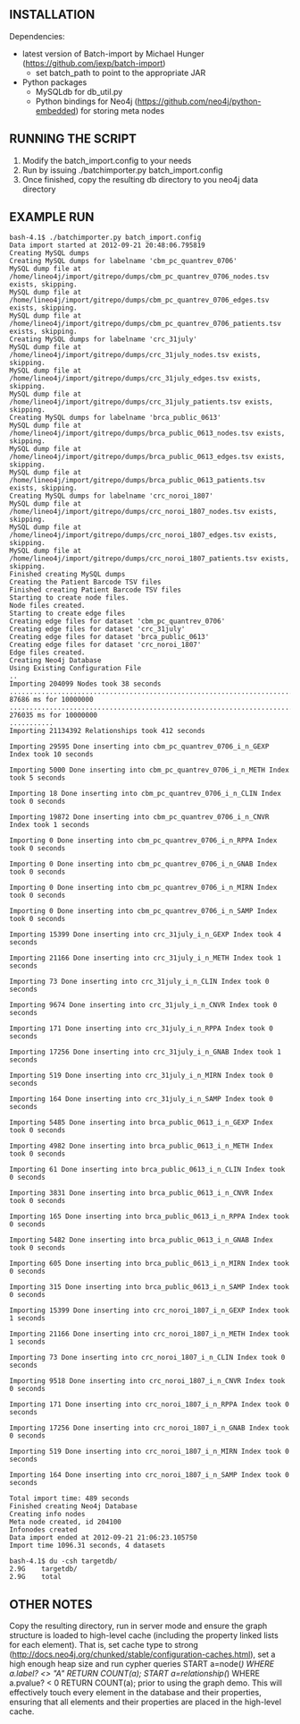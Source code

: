 INSTALLATION
------------------------------------------

Dependencies:
* latest version of Batch-import by Michael Hunger (https://github.com/jexp/batch-import)
	- set batch_path to point to the appropriate JAR
* Python packages
	- MySQLdb for db_util.py
	- Python bindings for Neo4j (https://github.com/neo4j/python-embedded) for storing meta nodes

RUNNING THE SCRIPT
------------------------------------------

1. Modify the batch_import.config to your needs
2. Run by issuing ./batchimporter.py batch_import.config
3. Once finished, copy the resulting db directory to you neo4j data directory

EXAMPLE RUN
------------------------------------------
```
bash-4.1$ ./batchimporter.py batch_import.config
Data import started at 2012-09-21 20:48:06.795819
Creating MySQL dumps
Creating MySQL dumps for labelname 'cbm_pc_quantrev_0706'
MySQL dump file at /home/lineo4j/import/gitrepo/dumps/cbm_pc_quantrev_0706_nodes.tsv exists, skipping.
MySQL dump file at /home/lineo4j/import/gitrepo/dumps/cbm_pc_quantrev_0706_edges.tsv exists, skipping.
MySQL dump file at /home/lineo4j/import/gitrepo/dumps/cbm_pc_quantrev_0706_patients.tsv exists, skipping.
Creating MySQL dumps for labelname 'crc_31july'
MySQL dump file at /home/lineo4j/import/gitrepo/dumps/crc_31july_nodes.tsv exists, skipping.
MySQL dump file at /home/lineo4j/import/gitrepo/dumps/crc_31july_edges.tsv exists, skipping.
MySQL dump file at /home/lineo4j/import/gitrepo/dumps/crc_31july_patients.tsv exists, skipping.
Creating MySQL dumps for labelname 'brca_public_0613'
MySQL dump file at /home/lineo4j/import/gitrepo/dumps/brca_public_0613_nodes.tsv exists, skipping.
MySQL dump file at /home/lineo4j/import/gitrepo/dumps/brca_public_0613_edges.tsv exists, skipping.
MySQL dump file at /home/lineo4j/import/gitrepo/dumps/brca_public_0613_patients.tsv exists, skipping.
Creating MySQL dumps for labelname 'crc_noroi_1807'
MySQL dump file at /home/lineo4j/import/gitrepo/dumps/crc_noroi_1807_nodes.tsv exists, skipping.
MySQL dump file at /home/lineo4j/import/gitrepo/dumps/crc_noroi_1807_edges.tsv exists, skipping.
MySQL dump file at /home/lineo4j/import/gitrepo/dumps/crc_noroi_1807_patients.tsv exists, skipping.
Finished creating MySQL dumps
Creating the Patient Barcode TSV files
Finished creating Patient Barcode TSV files
Starting to create node files.
Node files created.
Starting to create edge files
Creating edge files for dataset 'cbm_pc_quantrev_0706'
Creating edge files for dataset 'crc_31july'
Creating edge files for dataset 'brca_public_0613'
Creating edge files for dataset 'crc_noroi_1807'
Edge files created.
Creating Neo4j Database
Using Existing Configuration File
..
Importing 204099 Nodes took 38 seconds 
.................................................................................................... 87686 ms for 10000000
.................................................................................................... 276035 ms for 10000000
...........
Importing 21134392 Relationships took 412 seconds 

Importing 29595 Done inserting into cbm_pc_quantrev_0706_i_n_GEXP Index took 10 seconds 

Importing 5000 Done inserting into cbm_pc_quantrev_0706_i_n_METH Index took 5 seconds 

Importing 18 Done inserting into cbm_pc_quantrev_0706_i_n_CLIN Index took 0 seconds 

Importing 19872 Done inserting into cbm_pc_quantrev_0706_i_n_CNVR Index took 1 seconds 

Importing 0 Done inserting into cbm_pc_quantrev_0706_i_n_RPPA Index took 0 seconds 

Importing 0 Done inserting into cbm_pc_quantrev_0706_i_n_GNAB Index took 0 seconds 

Importing 0 Done inserting into cbm_pc_quantrev_0706_i_n_MIRN Index took 0 seconds 

Importing 0 Done inserting into cbm_pc_quantrev_0706_i_n_SAMP Index took 0 seconds 

Importing 15399 Done inserting into crc_31july_i_n_GEXP Index took 4 seconds 

Importing 21166 Done inserting into crc_31july_i_n_METH Index took 1 seconds 

Importing 73 Done inserting into crc_31july_i_n_CLIN Index took 0 seconds 

Importing 9674 Done inserting into crc_31july_i_n_CNVR Index took 0 seconds 

Importing 171 Done inserting into crc_31july_i_n_RPPA Index took 0 seconds 

Importing 17256 Done inserting into crc_31july_i_n_GNAB Index took 1 seconds 

Importing 519 Done inserting into crc_31july_i_n_MIRN Index took 0 seconds 

Importing 164 Done inserting into crc_31july_i_n_SAMP Index took 0 seconds 

Importing 5485 Done inserting into brca_public_0613_i_n_GEXP Index took 0 seconds 

Importing 4982 Done inserting into brca_public_0613_i_n_METH Index took 0 seconds 

Importing 61 Done inserting into brca_public_0613_i_n_CLIN Index took 0 seconds 

Importing 3831 Done inserting into brca_public_0613_i_n_CNVR Index took 0 seconds 

Importing 165 Done inserting into brca_public_0613_i_n_RPPA Index took 0 seconds 

Importing 5482 Done inserting into brca_public_0613_i_n_GNAB Index took 0 seconds 

Importing 605 Done inserting into brca_public_0613_i_n_MIRN Index took 0 seconds 

Importing 315 Done inserting into brca_public_0613_i_n_SAMP Index took 0 seconds 

Importing 15399 Done inserting into crc_noroi_1807_i_n_GEXP Index took 1 seconds 

Importing 21166 Done inserting into crc_noroi_1807_i_n_METH Index took 1 seconds 

Importing 73 Done inserting into crc_noroi_1807_i_n_CLIN Index took 0 seconds 

Importing 9518 Done inserting into crc_noroi_1807_i_n_CNVR Index took 0 seconds 

Importing 171 Done inserting into crc_noroi_1807_i_n_RPPA Index took 0 seconds 

Importing 17256 Done inserting into crc_noroi_1807_i_n_GNAB Index took 0 seconds 

Importing 519 Done inserting into crc_noroi_1807_i_n_MIRN Index took 0 seconds 

Importing 164 Done inserting into crc_noroi_1807_i_n_SAMP Index took 0 seconds 

Total import time: 489 seconds 
Finished creating Neo4j Database
Creating info nodes
Meta node created, id 204100
Infonodes created
Data import ended at 2012-09-21 21:06:23.105750
Import time 1096.31 seconds, 4 datasets

bash-4.1$ du -csh targetdb/
2.9G    targetdb/
2.9G    total
```

OTHER NOTES
------------------------------------------
Copy the resulting directory, run in server mode and ensure the graph structure is loaded to high-level cache (including the property linked lists for each element). That is, set cache type to strong (http://docs.neo4j.org/chunked/stable/configuration-caches.html), set a high enough heap size and run cypher queries
START a=node(*) WHERE a.label? <> "A" RETURN COUNT(a);
START a=relationship(*) WHERE a.pvalue? < 0 RETURN COUNT(a);
prior to using the graph demo. This will effectively touch every element in the database and their properties, ensuring that all elements and their properties are placed in the high-level cache.
